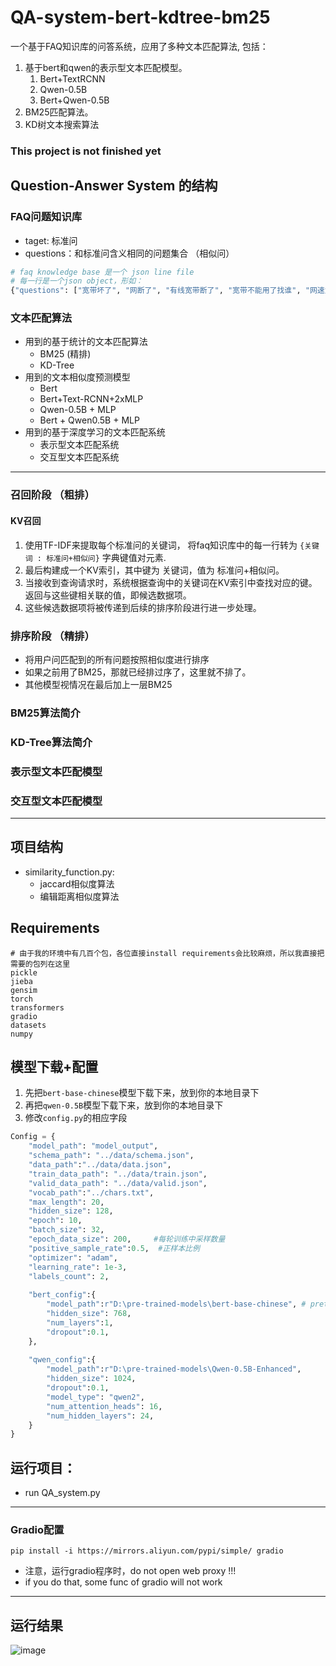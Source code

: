 # QA-system-bert-kdtree-bm25
一个基于FAQ知识库的问答系统，应用了多种文本匹配算法, 包括：
1. 基于bert和qwen的表示型文本匹配模型。
   1. Bert+TextRCNN
   2. Qwen-0.5B
   3. Bert+Qwen-0.5B
2. BM25匹配算法。
3. KD树文本搜索算法


### This project is not finished yet


## Question-Answer System 的结构

### FAQ问题知识库
- taget: 标准问
- questions：和标准问含义相同的问题集合 （相似问）


```python
# faq knowledge base 是一个 json line file
# 每一行是一个json object，形如：
{"questions": ["宽带坏了", "网断了", "有线宽带断了", "宽带不能用了找谁", "网速太慢了", "网慢的都不能用了", "宽带出现了问题找人帮我修一下", "显示宽带连接那一直是个感叹号", "电信宽带有毛病能有人来修吗"], "target": "有限宽带障碍报修"}

```


### 文本匹配算法
- 用到的基于统计的文本匹配算法
  - BM25 (精排)
  - KD-Tree 
- 用到的文本相似度预测模型
  - Bert
  - Bert+Text-RCNN+2xMLP
  - Qwen-0.5B + MLP
  - Bert + Qwen0.5B + MLP
- 用到的基于深度学习的文本匹配系统
  - 表示型文本匹配系统
  - 交互型文本匹配系统

---

### 召回阶段 （粗排）


#### KV召回
1. 使用TF-IDF来提取每个标准问的关键词， 将faq知识库中的每一行转为 `{关键词 : 标准问+相似问}` 字典键值对元素.
2. 最后构建成一个KV索引，其中键为 关键词，值为 标准问+相似问。
3. 当接收到查询请求时，系统根据查询中的关键词在KV索引中查找对应的键。返回与这些键相关联的值，即候选数据项。
4. 这些候选数据项将被传递到后续的排序阶段进行进一步处理。

### 排序阶段 （精排）
- 将用户问匹配到的所有问题按照相似度进行排序
- 如果之前用了BM25，那就已经排过序了，这里就不排了。
- 其他模型视情况在最后加上一层BM25



### BM25算法简介



### KD-Tree算法简介


### 表示型文本匹配模型



### 交互型文本匹配模型


---

## 项目结构
- similarity_function.py:
  -  jaccard相似度算法
  -  编辑距离相似度算法  

## Requirements
```shell
# 由于我的环境中有几百个包，各位直接install requirements会比较麻烦，所以我直接把需要的包列在这里
pickle
jieba
gensim
torch
transformers
gradio
datasets
numpy
```

## 模型下载+配置
1. 先把`bert-base-chinese`模型下载下来，放到你的本地目录下
2. 再把`qwen-0.5B`模型下载下来，放到你的本地目录下
3. 修改`config.py`的相应字段

```python
Config = {
    "model_path": "model_output",
    "schema_path": "../data/schema.json",
    "data_path":"../data/data.json",
    "train_data_path": "../data/train.json",
    "valid_data_path": "../data/valid.json",
    "vocab_path":"../chars.txt",
    "max_length": 20,
    "hidden_size": 128,
    "epoch": 10,
    "batch_size": 32,
    "epoch_data_size": 200,     #每轮训练中采样数量
    "positive_sample_rate":0.5,  #正样本比例
    "optimizer": "adam",
    "learning_rate": 1e-3,
    "labels_count": 2,
    
    "bert_config":{
        "model_path":r"D:\pre-trained-models\bert-base-chinese", # pretrained model path on your disk
        "hidden_size": 768,
        "num_layers":1,
        "dropout":0.1,
    },
    
    "qwen_config":{
        "model_path":r"D:\pre-trained-models\Qwen-0.5B-Enhanced",
        "hidden_size": 1024,
        "dropout":0.1,
        "model_type": "qwen2",
        "num_attention_heads": 16,
        "num_hidden_layers": 24,
    }
}


```

## 运行项目：
- run QA_system.py


---

### Gradio配置
```shell 
pip install -i https://mirrors.aliyun.com/pypi/simple/ gradio
```

- 注意，运行gradio程序时，do not open web proxy !!!
- if you do that, some func of gradio will not work

---
## 运行结果

![image](https://github.com/user-attachments/assets/33f55040-3de8-4cc7-b756-a7b3c30a3c99)
